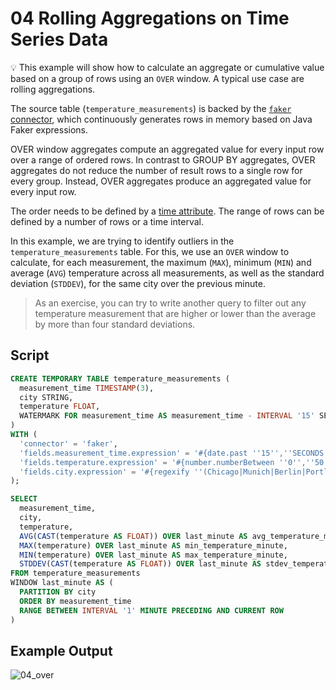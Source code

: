 # 04 Rolling Aggregations on Time Series Data

:bulb: This example will show how to calculate an aggregate or cumulative value based on a group of rows using an `OVER` window. A typical use case are rolling aggregations.

The source table (`temperature_measurements`) is backed by the [`faker` connector](https://github.com/knaufk/flink-faker), which continuously generates rows in memory based on Java Faker expressions.

OVER window aggregates compute an aggregated value for every input row over a range of ordered rows. 
In contrast to GROUP BY aggregates, OVER aggregates do not reduce the number of result rows to a single row for every group. 
Instead, OVER aggregates produce an aggregated value for every input row.

The order needs to be defined by a [time attribute](https://docs.ververica.com/user_guide/sql_development/table_view.html#time-attributes). 
The range of rows can be defined by a number of rows or a time interval. 

In this example, we are trying to identify outliers in the `temperature_measurements` table. 
For this, we use an `OVER` window to calculate, for each measurement, the maximum (`MAX`), minimum (`MIN`) and average (`AVG`) temperature across all measurements, as well as the standard deviation (`STDDEV`), for the same city over the previous minute. 
> As an exercise, you can try to write another query to filter out any temperature measurement that are higher or lower than the average by more than four standard deviations.

## Script

```sql
CREATE TEMPORARY TABLE temperature_measurements (
  measurement_time TIMESTAMP(3),
  city STRING,
  temperature FLOAT, 
  WATERMARK FOR measurement_time AS measurement_time - INTERVAL '15' SECONDS
)
WITH (
  'connector' = 'faker',
  'fields.measurement_time.expression' = '#{date.past ''15'',''SECONDS''}',
  'fields.temperature.expression' = '#{number.numberBetween ''0'',''50''}',
  'fields.city.expression' = '#{regexify ''(Chicago|Munich|Berlin|Portland|Hangzhou|Seatle|Beijing|New York){1}''}'
);

SELECT 
  measurement_time,
  city, 
  temperature,
  AVG(CAST(temperature AS FLOAT)) OVER last_minute AS avg_temperature_minute,
  MAX(temperature) OVER last_minute AS min_temperature_minute,
  MIN(temperature) OVER last_minute AS max_temperature_minute,
  STDDEV(CAST(temperature AS FLOAT)) OVER last_minute AS stdev_temperature_minute
FROM temperature_measurements 
WINDOW last_minute AS (
  PARTITION BY city
  ORDER BY measurement_time
  RANGE BETWEEN INTERVAL '1' MINUTE PRECEDING AND CURRENT ROW 
)
```
## Example Output

![04_over](https://user-images.githubusercontent.com/23521087/105503670-2beafd80-5cc7-11eb-9e58-7a4ed71b1d7c.png)
